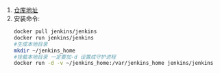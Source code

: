 1. [仓库地址](https://hub.docker.com/r/jenkins/jenkins/)   
2. 安装命令:  
    ```sh
    docker pull jenkins/jenkins    
    docker run jenkins/jenkins     
    #生成本地目录
    mkdir ~/jenkins_home  
    #挂载本地目录 一定要加-d 设置成守护进程
    docker run -d -v ~/jenkins_home:/var/jenkins_home jenkins/jenkins   
    ```
